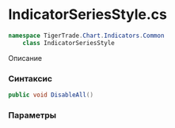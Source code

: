 
# IndicatorSeriesStyle.cs
```csharp
namespace TigerTrade.Chart.Indicators.Common  
    class IndicatorSeriesStyle
```

Описание

### Синтаксис
```csharp
public void DisableAll()
```

### Параметры

                    
                    